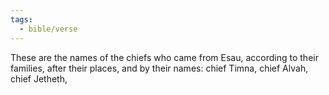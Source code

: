 ```yaml
---
tags:
  - bible/verse
---
```

These are the names of the chiefs who came from Esau, according to their families, after their places, and by their names: chief Timna, chief Alvah, chief Jetheth,